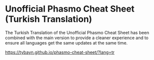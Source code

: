 # Unofficial Phasmo Cheat Sheet (Turkish Translation)

The Turkish Translation of the Unofficial Phasmo Cheat Sheet has been combined with the main version to provide a cleaner experience and to ensure all languages get the same updates at the same time.

https://tybayn.github.io/phasmo-cheat-sheet/?lang=tr